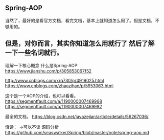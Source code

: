 ## Spring-AOP

当然了，最好的是看官方文档，看完文档，基本上就知道怎么用了。但是文档，不够用的。

但是，对你而言，其实你知道怎么用就行了
然后了解一下一些名词就行。
---

理解一下核心概念 什么是Spring-AOP
https://www.jianshu.com/p/305853067f52

http://www.cnblogs.com/xrq730/p/4919025.html
https://www.cnblogs.com/zhaozihan/p/5953063.html


这个是一个AOP的介绍，也可以看看。
https://segmentfault.com/a/1190000007469968
https://segmentfault.com/a/1190000007469982

最全的文档。
https://blog.csdn.net/javazejian/article/details/56267036/



慎读： ->可以不读
源码分析
https://github.com/seaswalker/Spring/blob/master/note/spring-aop.md
